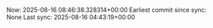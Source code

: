Now: 2025-08-16 08:46:38.328314+00:00 Earliest commit since sync: None Last sync: 2025-08-16 04:43:19+00:00
